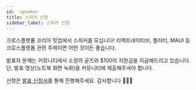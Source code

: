 ```yaml
---
id:  speaker
title: 스피커 신청
sidebar_label: 스피커 신청
---
```


크로스플랫폼 코리아 밋업에서 스피커를 모십니다! 리액트네이티브, 플러터, MAUI 등 크로스플랫폼 관련 주제이면 어떤 것이든 좋습니다.

발표자 분께는 커뮤니티에서 소정의 굳즈와 $100의 지원금을 지급해드리고 있습니다. 단, 발표 영상(노트북 화면 녹화)을 커뮤니티에 제출해주셔야 합니다.

신청은 [발표 신청서](https://forms.gle/x6oAt28FnepAAJtp6)를 통해 진행해주세요. 감사합니다 🙇🏻‍♂️

